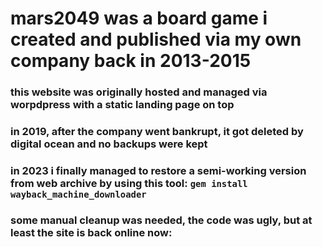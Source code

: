 # mars2049 was a board game i created and published via my own company back in 2013-2015

### this website was originally hosted and managed via worpdpress with a static landing page on top

### in 2019, after the company went bankrupt, it got deleted by digital ocean and no backups were kept

### in 2023 i finally managed to restore a semi-working version from web archive by using this tool: `gem install wayback_machine_downloader`

### some manual cleanup was needed, the code was ugly, but at least the site is back online now:
